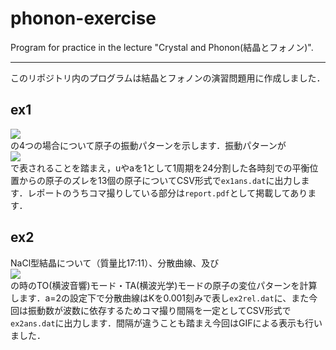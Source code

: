 # phonon-exercise

Program for practice in the lecture "Crystal and Phonon(結晶とフォノン)".

---

このリポジトリ内のプログラムは結晶とフォノンの演習問題用に作成しました．

## ex1

<img src="https://latex.codecogs.com/gif.latex?K=0,&space;\pi/3a,&space;\pi/2a,&space;\pi/a"/>\
の4つの場合について原子の振動パターンを示します．振動パターンが\
<img src="https://latex.codecogs.com/gif.latex?u_s=u\exp\left[i(sKa-\omega&space;t)\right]"/>\
で表されることを踏まえ，uやaを1として1周期を24分割した各時刻での平衡位置からの原子のズレを13個の原子についてCSV形式で`ex1ans.dat`に出力します．レポートのうちコマ撮りしている部分は`report.pdf`として掲載してあります．


## ex2

NaCl型結晶について（質量比17:11）、分散曲線、及び\
<img src="https://latex.codecogs.com/gif.latex?K=0,&space;\pi/4a,&space;\pi/2a,&space;\3\pi/4a,&space;\pi/a"/>\
の時のTO(横波音響)モード・TA(横波光学)モードの原子の変位パターンを計算します．a=2の設定下で分散曲線はKを0.001刻みで表し`ex2rel.dat`に、また今回は振動数が波数に依存するためコマ撮り間隔を一定としてCSV形式で`ex2ans.dat`に出力します．間隔が違うことも踏まえ今回はGIFによる表示も行いました．